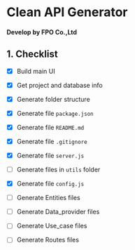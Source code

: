 # Clean API Generator
#### Develop by FPO Co.,Ltd

## 1. Checklist
- [x] Build main UI
- [x] Get project and database info
- [x] Generate folder structure
- [x] Generate file `package.json`
- [x] Generate file `README.md`
- [x] Generate file `.gitignore`
- [x] Generate file `server.js`
- [ ] Generate files in `utils` folder
- [x] Generate file `config.js`
- [ ] Generate Entities files
- [ ] Generate Data_provider files
- [ ] Generate Use_case files
- [ ] Generate Routes files

